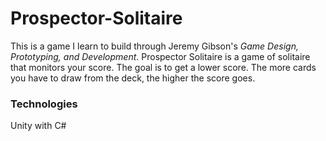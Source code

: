 # Prospector-Solitaire

This is a game I learn to build through Jeremy Gibson's <i>Game Design, Prototyping, and Development</i>. Prospector Solitaire is a game of solitaire that monitors your score. The goal is to get a lower score. The more cards you have to draw from the deck, the higher the score goes.

### Technologies
Unity with C#
